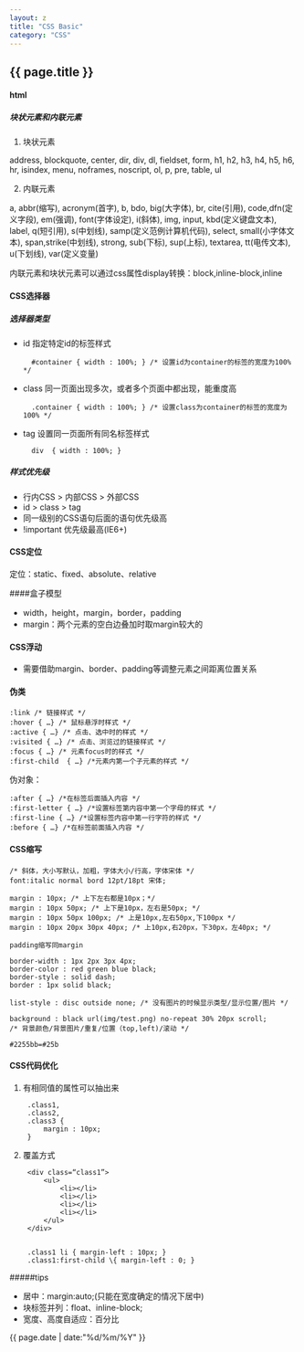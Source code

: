 ```yaml
---
layout: z
title: "CSS Basic"
category: "CSS"
---
```


## {{ page.title }}


#### html

##### 块状元素和内联元素
1. 块状元素


address,
blockquote,
center, 
dir, 
div,
dl,
fieldset,
form,
h1, 
h2,
h3,
h4,
h5,
h6,
hr, 
isindex, 
menu,
noframes,
noscript,
ol,
p,
pre,
table,
ul


2. 内联元素


a, 
abbr(缩写),
acronym(首字),
b,
bdo,
big(大字体),
br,
cite(引用),
code,dfn(定义字段),
em(强调),
font(字体设定),
i(斜体),
img,
input,
kbd(定义键盘文本),
label,
q(短引用),
s(中划线),
samp(定义范例计算机代码),
select,
small(小字体文本),
span,strike(中划线),
strong, 
sub(下标),
sup(上标),
textarea,
tt(电传文本),
u(下划线),
var(定义变量)

内联元素和块状元素可以通过css属性display转换：block,inline-block,inline


#### CSS选择器

##### 选择器类型



- id 指定特定id的标签样式


        #container { width : 100%; } /* 设置id为container的标签的宽度为100% */
    


- class 同一页面出现多次，或者多个页面中都出现，能重度高


        .container { width : 100%; } /* 设置class为container的标签的宽度为100% */
    


- tag 设置同一页面所有同名标签样式


        div  { width : 100%; }
    

##### 样式优先级


- 行内CSS > 内部CSS > 外部CSS
- id > class > tag
- 同一级别的CSS语句后面的语句优先级高
- !important 优先级最高(IE6+)


####  CSS定位


定位：static、fixed、absolute、relative


####盒子模型


- width，height，margin，border，padding
- margin：两个元素的空白边叠加时取margin较大的


#### CSS浮动
- 需要借助margin、border、padding等调整元素之间距离位置关系



#### 伪类

    :link /* 链接样式 */
    :hover { …} /* 鼠标悬浮时样式 */
    :active { …} /* 点击、选中时的样式 */
    :visited { …} /* 点击、浏览过的链接样式 */
    :focus { …} /* 元素focus时的样式 */
    :first-child  { …} /*元素内第一个子元素的样式 */
    
伪对象：

    :after { …} /*在标签后面插入内容 */
    :first-letter { …} /*设置标签第内容中第一个字母的样式 */
    :first-line { …} /*设置标签内容中第一行字符的样式 */
    :before { …} /*在标签前面插入内容 */


#### CSS缩写

    /* 斜体，大小写默认，加粗，字体大小/行高，字体宋体 */
    font:italic normal bord 12pt/18pt 宋体;

    margin : 10px; /* 上下左右都是10px；*/
    margin : 10px 50px; /* 上下是10px，左右是50px; */
    margin : 10px 50px 100px; /* 上是10px,左右50px,下100px */
    margin : 10px 20px 30px 40px; /* 上10px,右20px，下30px，左40px; */

    padding缩写同margin

    border-width : 1px 2px 3px 4px;
    border-color : red green blue black;
    border-style : solid dash;
    border : 1px solid black;

    list-style : disc outside none; /* 没有图片的时候显示类型/显示位置/图片 */
    
    background : black url(img/test.png) no-repeat 30% 20px scroll;
    /* 背景颜色/背景图片/重复/位置（top,left)/滚动 */

    #2255bb=#25b


#### CSS代码优化

1. 有相同值的属性可以抽出来



        .class1,
        .class2,
        .class3 {
            margin : 10px;
        }



2. 覆盖方式


        <div class=“class1”>
            <ul>
                <li></li>
                <li></li>
                <li></li>
                <li></li>
            </ul>
        </div>


        .class1 li { margin-left : 10px; }
        .class1:first-child \{ margin-left : 0; }




#####tips


- 居中：margin:auto;(只能在宽度确定的情况下居中)
- 块标签并列：float、inline-block;
- 宽度、高度自适应：百分比


{{ page.date | date:"%d/%m/%Y" }}
